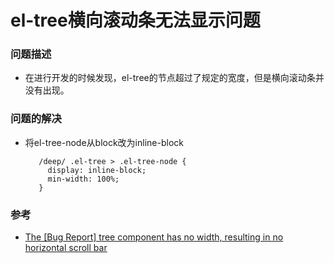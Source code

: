 # el-tree横向滚动条无法显示问题
### 问题描述
- 在进行开发的时候发现，el-tree的节点超过了规定的宽度，但是横向滚动条并没有出现。
### 问题的解决
- 将el-tree-node从block改为inline-block
   ```
      /deep/ .el-tree > .el-tree-node {
        display: inline-block;
        min-width: 100%;
      }
   ```
### 参考
- [The [Bug Report] tree component has no width, resulting in no horizontal scroll bar](https://github.com/ElemeFE/element/issues/4944)
